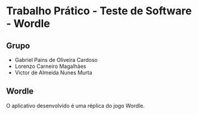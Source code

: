 # Trabalho Prático - Teste de Software - Wordle

## Grupo
- Gabriel Pains de Oliveira Cardoso
- Lorenzo Carneiro Magalhães
- Victor de Almeida Nunes Murta

## Wordle
O aplicativo desenvolvido é uma réplica do jogo Wordle.
